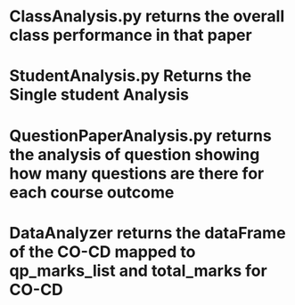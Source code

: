 # ClassAnalysis.py returns the overall class performance in that paper
# StudentAnalysis.py Returns the Single student Analysis 
# QuestionPaperAnalysis.py returns the analysis of question showing how many questions are there for each course outcome 

# DataAnalyzer returns the dataFrame of the CO-CD mapped to qp_marks_list and  total_marks for CO-CD
